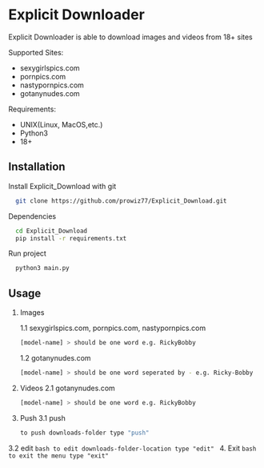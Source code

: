 # Explicit Downloader

Explicit Downloader is able to download images and videos from 18+ sites

Supported Sites:
  - sexygirlspics.com
  - pornpics.com
  - nastypornpics.com
  - gotanynudes.com 

Requirements:
  - UNIX(Linux, MacOS,etc.)
  - Python3
  - 18+
   


## Installation

Install Explicit_Download with git

```bash
  git clone https://github.com/prowiz77/Explicit_Download.git
```

Dependencies
```bash
  cd Explicit_Download  
  pip install -r requirements.txt
```
Run project

```bash
  python3 main.py
```  
    
## Usage
1. Images

   1.1 sexygirlspics.com, 
      pornpics.com,
      nastypornpics.com
      ```bash
      [model-name] > should be one word e.g. RickyBobby
      ```
  
   1.2 gotanynudes.com 
      ```bash
      [model-name] > should be one word seperated by - e.g. Ricky-Bobby
      ```

2. Videos
  2.1 gotanynudes.com
      ```bash
      [model-name] > should be one word e.g. RickyBobby
      ```

3. Push
  3.1 push
      ```bash
      to push downloads-folder type "push"
      ```
  3.2 edit
      ```bash
      to edit downloads-folder-location type "edit"
      ```
4. Exit
      ```bash
      to exit the menu type "exit"
      ```
